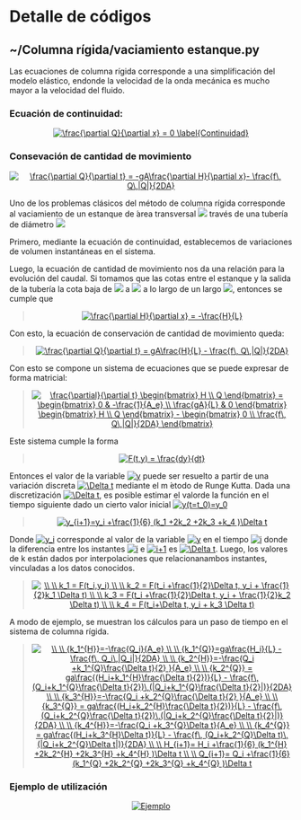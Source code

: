 # Detalle de códigos

## ~/Columna rígida/vaciamiento estanque.py

Las ecuaciones de columna rígida corresponde a una simplificación del modelo elástico, endonde la velocidad de la onda mecánica es mucho mayor a la velocidad del fluido.

### Ecuación de continuidad:
<p align="center">
<a href="https://www.codecogs.com/eqnedit.php?latex=\frac{\partial&space;Q}{\partial&space;x}&space;=&space;0&space;\label{Continuidad}" target="_blank"><img src="https://latex.codecogs.com/gif.latex?\frac{\partial&space;Q}{\partial&space;x}&space;=&space;0&space;\label{Continuidad}" title="\frac{\partial Q}{\partial x} = 0 \label{Continuidad}" /></a>
</p>

### Consevación de cantidad de movimiento 
<p align="center">
<a href="https://www.codecogs.com/eqnedit.php?latex=\frac{\partial&space;Q}{\partial&space;t}&space;=&space;-gA\frac{\partial&space;H}{\partial&space;x}-&space;\frac{f\,&space;Q\,|Q|}{2DA}" target="_blank"><img src="https://latex.codecogs.com/gif.latex?\frac{\partial&space;Q}{\partial&space;t}&space;=&space;-gA\frac{\partial&space;H}{\partial&space;x}-&space;\frac{f\,&space;Q\,|Q|}{2DA}" title="\frac{\partial Q}{\partial t} = -gA\frac{\partial H}{\partial x}- \frac{f\, Q\,|Q|}{2DA}" /></a>
</p>

Uno de los problemas clásicos del método de columna rígida corresponde al vaciamiento de un estanque de  ́area transversal <img src="https://render.githubusercontent.com/render/math?math=A_e"> través de una tubería de diámetro <img src="https://render.githubusercontent.com/render/math?math=D">

Primero, mediante la ecuación de continuidad, establecemos de variaciones de volumen instantáneas en el sistema.

Luego,  la  ecuación  de  cantidad  de  movimiento  nos  da  una  relación  para  la  evolución  del caudal. Si tomamos que las cotas entre el estanque y la salida de la tubería la cota baja de <img src="https://render.githubusercontent.com/render/math?math=H_e"> a <img src="https://render.githubusercontent.com/render/math?math=0"> a lo largo de un largo <img src="https://render.githubusercontent.com/render/math?math=L">, entonces se cumple que

> <p align="center">
> <a href="https://www.codecogs.com/eqnedit.php?latex=\frac{\partial&space;H}{\partial&space;x}&space;=&space;-\frac{H}{L}" target="_blank"><img src="https://latex.codecogs.com/gif.latex?\frac{\partial&space;H}{\partial&space;x}&space;=&space;-\frac{H}{L}" title="\frac{\partial H}{\partial x} = -\frac{H}{L}" /></a>
> </p>

Con esto, la ecuación de conservación de cantidad de movimiento queda:

> <p align="center">
> <a href="https://www.codecogs.com/eqnedit.php?latex=\frac{\partial&space;Q}{\partial&space;t}&space;=&space;gA\frac{H}{L}&space;-&space;\frac{f\,&space;Q\,|Q|}{2DA}" target="_blank"><img src="https://latex.codecogs.com/gif.latex?\frac{\partial&space;Q}{\partial&space;t}&space;=&space;gA\frac{H}{L}&space;-&space;\frac{f\,&space;Q\,|Q|}{2DA}" title="\frac{\partial Q}{\partial t} = gA\frac{H}{L} - \frac{f\, Q\,|Q|}{2DA}" /></a>
> </p>

Con esto se compone un sistema de ecuaciones que se puede expresar de forma matricial:

> <p align="center">
> <a href="https://www.codecogs.com/eqnedit.php?latex=\frac{\partial}{\partial&space;t}&space;\begin{bmatrix}&space;H&space;\\&space;Q&space;\end{bmatrix}&space;=&space;\begin{bmatrix}&space;0&space;&&space;-\frac{1}{A_e}&space;\\&space;\frac{gA}{L}&space;&&space;0&space;\end{bmatrix}&space;\begin{bmatrix}&space;H&space;\\&space;Q&space;\end{bmatrix}&space;-&space;\begin{bmatrix}&space;0&space;\\&space;\frac{f\,&space;Q\,|Q|}{2DA}&space;\end{bmatrix}" target="_blank"><img src="https://latex.codecogs.com/gif.latex?\frac{\partial}{\partial&space;t}&space;\begin{bmatrix}&space;H&space;\\&space;Q&space;\end{bmatrix}&space;=&space;\begin{bmatrix}&space;0&space;&&space;-\frac{1}{A_e}&space;\\&space;\frac{gA}{L}&space;&&space;0&space;\end{bmatrix}&space;\begin{bmatrix}&space;H&space;\\&space;Q&space;\end{bmatrix}&space;-&space;\begin{bmatrix}&space;0&space;\\&space;\frac{f\,&space;Q\,|Q|}{2DA}&space;\end{bmatrix}" title="\frac{\partial}{\partial t} \begin{bmatrix} H \\ Q \end{bmatrix} = \begin{bmatrix} 0 & -\frac{1}{A_e} \\ \frac{gA}{L} & 0 \end{bmatrix} \begin{bmatrix} H \\ Q \end{bmatrix} - \begin{bmatrix} 0 \\ \frac{f\, Q\,|Q|}{2DA} \end{bmatrix}" /></a>
> </p>

Este sistema cumple la forma

> <p align="center">
> <a href="https://www.codecogs.com/eqnedit.php?latex=F(t,y)&space;=&space;\frac{dy}{dt}" target="_blank"><img src="https://latex.codecogs.com/gif.latex?F(t,y)&space;=&space;\frac{dy}{dt}" title="F(t,y) = \frac{dy}{dt}" /></a>
> </p>

Entonces el valor de la variable <a href="https://www.codecogs.com/eqnedit.php?latex=y" target="_blank"><img src="https://latex.codecogs.com/gif.latex?y" title="y" /></a> puede ser resuelto a partir de una variación discreta <a href="https://www.codecogs.com/eqnedit.php?latex=\Delta&space;t" target="_blank"><img src="https://latex.codecogs.com/gif.latex?\Delta&space;t" title="\Delta t" /></a> mediante el m ́etodo de Runge Kutta. Dada una discretización <a href="https://www.codecogs.com/eqnedit.php?latex=\Delta&space;t" target="_blank"><img src="https://latex.codecogs.com/gif.latex?\Delta&space;t" title="\Delta t" /></a>, es posible estimar el valorde la función en el tiempo siguiente dado un cierto valor inicial <a href="https://www.codecogs.com/eqnedit.php?latex=y(t=t_0)=y_0" target="_blank"><img src="https://latex.codecogs.com/gif.latex?y(t=t_0)=y_0" title="y(t=t_0)=y_0" /></a> 

> <p align="center">
> <a href="https://www.codecogs.com/eqnedit.php?latex=y_{i&plus;1}=y_i&space;&plus;\frac{1}{6}&space;(k_1&space;&plus;2k_2&space;&plus;2k_3&space;&plus;k_4&space;)\Delta&space;t" target="_blank"><img src="https://latex.codecogs.com/gif.latex?y_{i&plus;1}=y_i&space;&plus;\frac{1}{6}&space;(k_1&space;&plus;2k_2&space;&plus;2k_3&space;&plus;k_4&space;)\Delta&space;t" title="y_{i+1}=y_i +\frac{1}{6} (k_1 +2k_2 +2k_3 +k_4 )\Delta t" /></a>
> </p>

Donde <a href="https://www.codecogs.com/eqnedit.php?latex=y_i" target="_blank"><img src="https://latex.codecogs.com/gif.latex?y_i" title="y_i" /></a> corresponde al valor de la variable <a href="https://www.codecogs.com/eqnedit.php?latex=y" target="_blank"><img src="https://latex.codecogs.com/gif.latex?y" title="y" /></a> en el tiempo <a href="https://www.codecogs.com/eqnedit.php?latex=i" target="_blank"><img src="https://latex.codecogs.com/gif.latex?i" title="i" /></a> donde la diferencia entre los instantes <a href="https://www.codecogs.com/eqnedit.php?latex=i" target="_blank"><img src="https://latex.codecogs.com/gif.latex?i" title="i" /></a> e <a href="https://www.codecogs.com/eqnedit.php?latex=i&plus;1" target="_blank"><img src="https://latex.codecogs.com/gif.latex?i&plus;1" title="i+1" /></a> es <a href="https://www.codecogs.com/eqnedit.php?latex=\Delta&space;t" target="_blank"><img src="https://latex.codecogs.com/gif.latex?\Delta&space;t" title="\Delta t" /></a>. Luego, los valores de k están dados por interpolaciones que relacionanambos instantes, vinculadas a los datos conocidos.

> <p align="center">
> <a href="https://www.codecogs.com/eqnedit.php?latex=\\&space;\\&space;k_1&space;=&space;F(t_i,y_i)&space;\\&space;\\&space;k_2&space;=&space;F(t_i&space;&plus;\frac{1}{2}\Delta&space;t,&space;y_i&space;&plus;&space;\frac{1}{2}k_1&space;\Delta&space;t)&space;\\&space;\\&space;k_3&space;=&space;F(t_i&space;&plus;\frac{1}{2}\Delta&space;t,&space;y_i&space;&plus;&space;\frac{1}{2}k_2&space;\Delta&space;t)&space;\\&space;\\&space;k_4&space;=&space;F(t_i&plus;\Delta&space;t,&space;y_i&space;&plus;&space;k_3&space;\Delta&space;t)" target="_blank"><img src="https://latex.codecogs.com/gif.latex?\\&space;\\&space;k_1&space;=&space;F(t_i,y_i)&space;\\&space;\\&space;k_2&space;=&space;F(t_i&space;&plus;\frac{1}{2}\Delta&space;t,&space;y_i&space;&plus;&space;\frac{1}{2}k_1&space;\Delta&space;t)&space;\\&space;\\&space;k_3&space;=&space;F(t_i&space;&plus;\frac{1}{2}\Delta&space;t,&space;y_i&space;&plus;&space;\frac{1}{2}k_2&space;\Delta&space;t)&space;\\&space;\\&space;k_4&space;=&space;F(t_i&plus;\Delta&space;t,&space;y_i&space;&plus;&space;k_3&space;\Delta&space;t)" title="\\ \\ k_1 = F(t_i,y_i) \\ \\ k_2 = F(t_i +\frac{1}{2}\Delta t, y_i + \frac{1}{2}k_1 \Delta t) \\ \\ k_3 = F(t_i +\frac{1}{2}\Delta t, y_i + \frac{1}{2}k_2 \Delta t) \\ \\ k_4 = F(t_i+\Delta t, y_i + k_3 \Delta t)" /></a>
> </p>

A modo de ejemplo, se muestran los cálculos para un paso de tiempo en el sistema de columna rígida.

> <p align="center">
> <a href="https://www.codecogs.com/eqnedit.php?latex=\\&space;\\&space;{k_1^{H}}=-\frac{Q_i}{A_e}&space;\\&space;\\&space;{k_1^{Q}}=ga\frac{H_i}{L}&space;-&space;\frac{f\,&space;Q_i\,|Q_i|}{2DA}&space;\\&space;\\&space;{k_2^{H}}=-\frac{Q_i&space;&plus;k_1^{Q}\frac{\Delta&space;t}{2}&space;}{A_e}&space;\\&space;\\&space;{k_2^{Q}}&space;=&space;ga\frac{(H_i&plus;k_1^{H}\frac{\Delta&space;t}{2})}{L}&space;-&space;\frac{f\,&space;(Q_i&plus;k_1^{Q}\frac{\Delta&space;t}{2})\,(|Q_i&plus;k_1^{Q}\frac{\Delta&space;t}{2}|)}{2DA}&space;\\&space;\\&space;{k_3^{H}}=-\frac{Q_i&space;&plus;k_2^{Q}\frac{\Delta&space;t}{2}&space;}{A_e}&space;\\&space;\\&space;{k_3^{Q}}&space;=&space;ga\frac{(H_i&plus;k_2^{H}\frac{\Delta&space;t}{2})}{L}&space;-&space;\frac{f\,&space;(Q_i&plus;k_2^{Q}\frac{\Delta&space;t}{2})\,(|Q_i&plus;k_2^{Q}\frac{\Delta&space;t}{2}|)}{2DA}&space;\\&space;\\&space;{k_4^{H}}=-\frac{Q_i&space;&plus;k_3^{Q}\Delta&space;t}{A_e}&space;\\&space;\\&space;{k_4^{Q}}&space;=&space;ga\frac{(H_i&plus;k_3^{H}\Delta&space;t)}{L}&space;-&space;\frac{f\,&space;(Q_i&plus;k_2^{Q}\Delta&space;t)\,(|Q_i&plus;k_2^{Q}\Delta&space;t|)}{2DA}&space;\\&space;\\&space;H_{i&plus;1}=&space;H_i&space;&plus;\frac{1}{6}&space;(k_1^{H}&space;&plus;2k_2^{H}&space;&plus;2k_3^{H}&space;&plus;k_4^{H}&space;)\Delta&space;t&space;\\&space;\\&space;Q_{i&plus;1}=&space;Q_i&space;&plus;\frac{1}{6}&space;(k_1^{Q}&space;&plus;2k_2^{Q}&space;&plus;2k_3^{Q}&space;&plus;k_4^{Q}&space;)\Delta&space;t" target="_blank"><img src="https://latex.codecogs.com/gif.latex?\\&space;\\&space;{k_1^{H}}=-\frac{Q_i}{A_e}&space;\\&space;\\&space;{k_1^{Q}}=ga\frac{H_i}{L}&space;-&space;\frac{f\,&space;Q_i\,|Q_i|}{2DA}&space;\\&space;\\&space;{k_2^{H}}=-\frac{Q_i&space;&plus;k_1^{Q}\frac{\Delta&space;t}{2}&space;}{A_e}&space;\\&space;\\&space;{k_2^{Q}}&space;=&space;ga\frac{(H_i&plus;k_1^{H}\frac{\Delta&space;t}{2})}{L}&space;-&space;\frac{f\,&space;(Q_i&plus;k_1^{Q}\frac{\Delta&space;t}{2})\,(|Q_i&plus;k_1^{Q}\frac{\Delta&space;t}{2}|)}{2DA}&space;\\&space;\\&space;{k_3^{H}}=-\frac{Q_i&space;&plus;k_2^{Q}\frac{\Delta&space;t}{2}&space;}{A_e}&space;\\&space;\\&space;{k_3^{Q}}&space;=&space;ga\frac{(H_i&plus;k_2^{H}\frac{\Delta&space;t}{2})}{L}&space;-&space;\frac{f\,&space;(Q_i&plus;k_2^{Q}\frac{\Delta&space;t}{2})\,(|Q_i&plus;k_2^{Q}\frac{\Delta&space;t}{2}|)}{2DA}&space;\\&space;\\&space;{k_4^{H}}=-\frac{Q_i&space;&plus;k_3^{Q}\Delta&space;t}{A_e}&space;\\&space;\\&space;{k_4^{Q}}&space;=&space;ga\frac{(H_i&plus;k_3^{H}\Delta&space;t)}{L}&space;-&space;\frac{f\,&space;(Q_i&plus;k_2^{Q}\Delta&space;t)\,(|Q_i&plus;k_2^{Q}\Delta&space;t|)}{2DA}&space;\\&space;\\&space;H_{i&plus;1}=&space;H_i&space;&plus;\frac{1}{6}&space;(k_1^{H}&space;&plus;2k_2^{H}&space;&plus;2k_3^{H}&space;&plus;k_4^{H}&space;)\Delta&space;t&space;\\&space;\\&space;Q_{i&plus;1}=&space;Q_i&space;&plus;\frac{1}{6}&space;(k_1^{Q}&space;&plus;2k_2^{Q}&space;&plus;2k_3^{Q}&space;&plus;k_4^{Q}&space;)\Delta&space;t" title="\\ \\ {k_1^{H}}=-\frac{Q_i}{A_e} \\ \\ {k_1^{Q}}=ga\frac{H_i}{L} - \frac{f\, Q_i\,|Q_i|}{2DA} \\ \\ {k_2^{H}}=-\frac{Q_i +k_1^{Q}\frac{\Delta t}{2} }{A_e} \\ \\ {k_2^{Q}} = ga\frac{(H_i+k_1^{H}\frac{\Delta t}{2})}{L} - \frac{f\, (Q_i+k_1^{Q}\frac{\Delta t}{2})\,(|Q_i+k_1^{Q}\frac{\Delta t}{2}|)}{2DA} \\ \\ {k_3^{H}}=-\frac{Q_i +k_2^{Q}\frac{\Delta t}{2} }{A_e} \\ \\ {k_3^{Q}} = ga\frac{(H_i+k_2^{H}\frac{\Delta t}{2})}{L} - \frac{f\, (Q_i+k_2^{Q}\frac{\Delta t}{2})\,(|Q_i+k_2^{Q}\frac{\Delta t}{2}|)}{2DA} \\ \\ {k_4^{H}}=-\frac{Q_i +k_3^{Q}\Delta t}{A_e} \\ \\ {k_4^{Q}} = ga\frac{(H_i+k_3^{H}\Delta t)}{L} - \frac{f\, (Q_i+k_2^{Q}\Delta t)\,(|Q_i+k_2^{Q}\Delta t|)}{2DA} \\ \\ H_{i+1}= H_i +\frac{1}{6} (k_1^{H} +2k_2^{H} +2k_3^{H} +k_4^{H} )\Delta t \\ \\ Q_{i+1}= Q_i +\frac{1}{6} (k_1^{Q} +2k_2^{Q} +2k_3^{Q} +k_4^{Q} )\Delta t" /></a>
> </p>

### Ejemplo de utilización

<p align="center">
  <a href="https://ibb.co/4Wy1gb2"><img src="https://i.ibb.co/2q2ZYzS/Ejemplo.png" alt="Ejemplo" border="0"></a>
</p>
